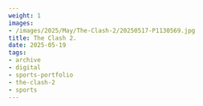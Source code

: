 ```yaml
---
weight: 1
images:
- /images/2025/May/The-Clash-2/20250517-P1130569.jpg
title: The Clash 2.
date: 2025-05-19
tags:
- archive
- digital
- sports-portfolio
- the-clash-2
- sports
---
```


